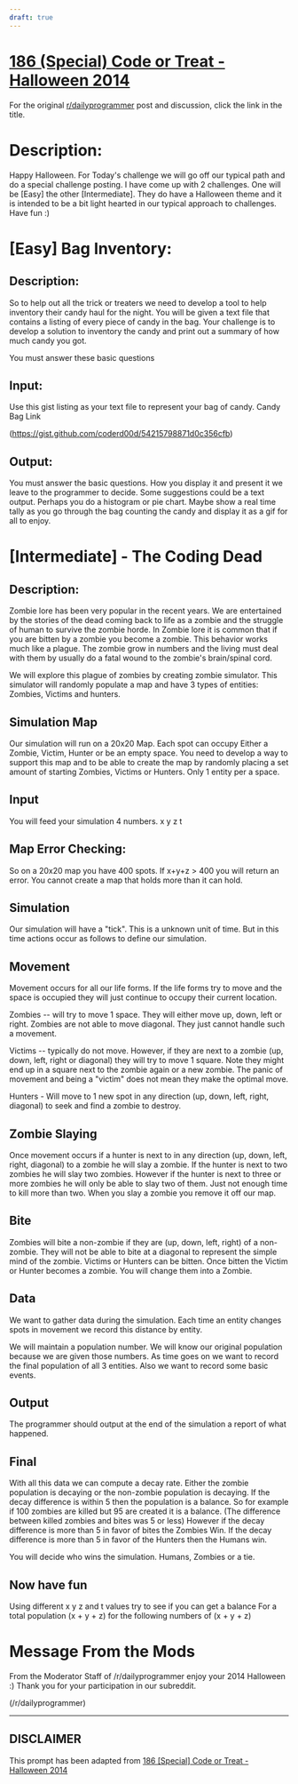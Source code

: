 ```yaml
---
draft: true
---
```


# [186 (Special) Code or Treat - Halloween 2014](https://www.reddit.com/r/dailyprogrammer/comments/2kwfqr/10312014_challenge_186_special_code_or_treat/)

For the original [r/dailyprogrammer](https://www.reddit.com/r/dailyprogrammer/) post and discussion, click the link in the title.

# Description:
Happy Halloween. For Today's challenge we will go off our typical path and do a special challenge posting. I have come up with 2 challenges. One will be [Easy] the other [Intermediate]. They do have a Halloween theme and it is intended to be a bit light hearted in our typical approach to challenges. Have fun :)

# [Easy] Bag Inventory:
## Description:
So to help out all the trick or treaters we need to develop a tool to help inventory their candy haul for the night. You will be given a text file that contains a listing of every piece of candy in the bag. Your challenge is to develop a solution to inventory the candy and print out a summary of how much candy you got.

You must answer these basic questions

## Input:
Use this gist listing as your text file to represent your bag of candy.
Candy Bag Link

(https://gist.github.com/coderd00d/54215798871d0c356cfb)
## Output:
You must answer the basic questions. How you display it and present it we leave to the programmer to decide. Some suggestions could be a text output. Perhaps you do a histogram or pie chart. Maybe show a real time tally as you go through the bag counting the candy and display it as a gif for all to enjoy.

# [Intermediate] - The Coding Dead
## Description:
Zombie lore has been very popular in the recent years. We are entertained by the stories of the dead coming back to life as a zombie and the struggle of human to survive the zombie horde. In Zombie lore it is common that if you are bitten by a zombie you become a zombie. This behavior works much like a plague. The zombie grow in numbers and the living must deal with them by usually do a fatal wound to the zombie's brain/spinal cord. 

We will explore this plague of zombies by creating  zombie simulator. This simulator will randomly populate a map and have 3 types of entities: Zombies, Victims and hunters.

## Simulation Map
Our simulation will run on a 20x20 Map. Each spot can occupy Either a Zombie, Victim, Hunter or be an empty space. You need to develop a way to support this map and to be able to create the map by randomly placing a set amount of starting Zombies, Victims or Hunters. Only 1 entity per a space.

## Input
You will feed your simulation 4 numbers. x y z t

## Map Error Checking:
So on a 20x20 map you have 400 spots. If x+y+z > 400 you will return an error. You cannot create a map that holds more than it can hold.

## Simulation
Our simulation will have a "tick". This is a unknown unit of time. But in this time actions occur as follows to define our simulation.

## Movement
Movement occurs for all our life forms. If the life forms try to move and the space is occupied they will just continue to occupy their current location.

Zombies -- will try to move 1 space. They will either move up, down, left or right. Zombies are not able to move diagonal. They just cannot handle such a movement.

Victims -- typically do not move. However, if they are next to a zombie (up, down, left, right or diagonal) they will try to move 1 square. Note they might end up in a square next to the zombie again or a new zombie. The panic of movement and being a "victim" does not mean they make the optimal move.

Hunters - Will move to 1 new spot in any direction (up, down, left, right, diagonal) to seek and find a zombie to destroy.

## Zombie Slaying
Once movement occurs if a hunter is next to in any direction (up, down, left, right, diagonal) to a zombie he will slay a zombie. If the hunter is next to two zombies he will slay two zombies. However if the hunter is next to three or more zombies he will only be able to slay two of them. Just not enough time to kill more than two. When you slay a zombie you remove it off our map.

## Bite
Zombies will bite a non-zombie if they are (up, down, left, right) of a non-zombie. They will not be able to bite at a diagonal to represent the simple mind of the zombie. Victims or Hunters can be bitten. Once bitten the Victim or Hunter becomes a zombie. You will change them into a Zombie. 

## Data
We want to gather data during the simulation. Each time an entity changes spots in movement we record this distance by entity.

We will maintain a population number. We will know our original population because we are given those numbers.
As time goes on we want to record the final population of all 3 entities. Also we want to record some basic events.

## Output
The programmer should output at the end of the simulation a report of what happened.

## Final
With all this data we can compute a decay rate. Either the zombie population is decaying or the non-zombie population is decaying. If the decay difference is within 5 then the population is a balance. So for example if 100 zombies are killed but 95 are created it is a balance. (The difference between killed zombies and bites was 5 or less) However if the decay difference is more than 5 in favor of bites the Zombies Win. If the decay difference is more than 5 in favor of the Hunters then the Humans win. 

You will decide who wins the simulation. Humans, Zombies or a tie.

## Now have fun
Using different x y z and t values try to see if you can get a balance For a total population (x + y + z) for the following numbers of (x + y + z)

# Message From the Mods
From the Moderator Staff of /r/dailyprogrammer enjoy your 2014 Halloween :) Thank you for your participation in our subreddit.

(/r/dailyprogrammer)

----
## **DISCLAIMER**
This prompt has been adapted from [186 [Special] Code or Treat - Halloween 2014](https://www.reddit.com/r/dailyprogrammer/comments/2kwfqr/10312014_challenge_186_special_code_or_treat/
)
